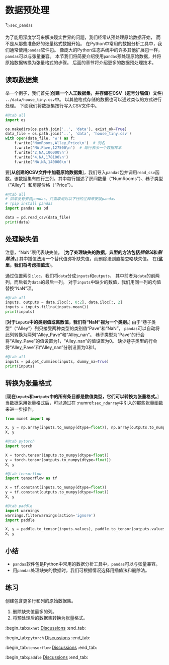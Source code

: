 # 数据预处理
:label:`sec_pandas`

为了能用深度学习来解决现实世界的问题，我们经常从预处理原始数据开始，
而不是从那些准备好的张量格式数据开始。
在Python中常用的数据分析工具中，我们通常使用`pandas`软件包。
像庞大的Python生态系统中的许多其他扩展包一样，`pandas`可以与张量兼容。
本节我们将简要介绍使用`pandas`预处理原始数据，并将原始数据转换为张量格式的步骤。
后面的章节将介绍更多的数据预处理技术。

## 读取数据集

举一个例子，我们首先(**创建一个人工数据集，并存储在CSV（逗号分隔值）文件**)
`../data/house_tiny.csv`中。
以其他格式存储的数据也可以通过类似的方式进行处理。
下面我们将数据集按行写入CSV文件中。

```python
#@tab all
import os

os.makedirs(os.path.join('..', 'data'), exist_ok=True)
data_file = os.path.join('..', 'data', 'house_tiny.csv')
with open(data_file, 'w') as f:
    f.write('NumRooms,Alley,Price\n')  # 列名
    f.write('NA,Pave,127500\n')  # 每行表示一个数据样本
    f.write('2,NA,106000\n')
    f.write('4,NA,178100\n')
    f.write('NA,NA,140000\n')
```

要[**从创建的CSV文件中加载原始数据集**]，我们导入`pandas`包并调用`read_csv`函数。该数据集有四行三列。其中每行描述了房间数量（“NumRooms”）、巷子类型（“Alley”）和房屋价格（“Price”）。

```python
#@tab all
# 如果没有安装pandas，只需取消对以下行的注释来安装pandas
# !pip install pandas
import pandas as pd

data = pd.read_csv(data_file)
print(data)
```

## 处理缺失值

注意，“NaN”项代表缺失值。
[**为了处理缺失的数据，典型的方法包括*插值法*和*删除法*，**]
其中插值法用一个替代值弥补缺失值，而删除法则直接忽略缺失值。
在(**这里，我们将考虑插值法**)。

通过位置索引`iloc`，我们将`data`分成`inputs`和`outputs`，
其中前者为`data`的前两列，而后者为`data`的最后一列。
对于`inputs`中缺少的数值，我们用同一列的均值替换“NaN”项。

```python
#@tab all
inputs, outputs = data.iloc[:, 0:2], data.iloc[:, 2]
inputs = inputs.fillna(inputs.mean())
print(inputs)
```

[**对于`inputs`中的类别值或离散值，我们将“NaN”视为一个类别。**]
由于“巷子类型”（“Alley”）列只接受两种类型的类别值“Pave”和“NaN”，
`pandas`可以自动将此列转换为两列“Alley_Pave”和“Alley_nan”。
巷子类型为“Pave”的行会将“Alley_Pave”的值设置为1，“Alley_nan”的值设置为0。
缺少巷子类型的行会将“Alley_Pave”和“Alley_nan”分别设置为0和1。

```python
#@tab all
inputs = pd.get_dummies(inputs, dummy_na=True)
print(inputs)
```

## 转换为张量格式

[**现在`inputs`和`outputs`中的所有条目都是数值类型，它们可以转换为张量格式。**]
当数据采用张量格式后，可以通过在 :numref:`sec_ndarray`中引入的那些张量函数来进一步操作。

```python
from mxnet import np

X, y = np.array(inputs.to_numpy(dtype=float)), np.array(outputs.to_numpy(dtype=float))
X, y
```

```python
#@tab pytorch
import torch

X = torch.tensor(inputs.to_numpy(dtype=float))
y = torch.tensor(outputs.to_numpy(dtype=float))
X, y
```

```python
#@tab tensorflow
import tensorflow as tf

X = tf.constant(inputs.to_numpy(dtype=float))
y = tf.constant(outputs.to_numpy(dtype=float))
X, y
```

```python
#@tab paddle
import warnings
warnings.filterwarnings(action='ignore')
import paddle

X, y = paddle.to_tensor(inputs.values), paddle.to_tensor(outputs.values)
X, y
```

## 小结

* `pandas`软件包是Python中常用的数据分析工具中，`pandas`可以与张量兼容。
* 用`pandas`处理缺失的数据时，我们可根据情况选择用插值法和删除法。

## 练习

创建包含更多行和列的原始数据集。

1. 删除缺失值最多的列。
2. 将预处理后的数据集转换为张量格式。

:begin_tab:`mxnet`
[Discussions](https://discuss.d2l.ai/t/1749)
:end_tab:

:begin_tab:`pytorch`
[Discussions](https://discuss.d2l.ai/t/1750)
:end_tab:

:begin_tab:`tensorflow`
[Discussions](https://discuss.d2l.ai/t/1748)
:end_tab:

:begin_tab:`paddle`
[Discussions](https://discuss.d2l.ai/t/11681)
:end_tab:
